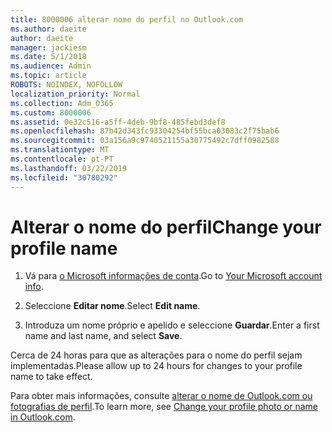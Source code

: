```yaml
---
title: 8000006 alterar nome do perfil no Outlook.com
ms.author: daeite
author: daeite
manager: jackiesm
ms.date: 5/1/2018
ms.audience: Admin
ms.topic: article
ROBOTS: NOINDEX, NOFOLLOW
localization_priority: Normal
ms.collection: Adm_O365
ms.custom: 8000006
ms.assetid: 0e32c516-a5ff-4deb-9bf8-485febd3def8
ms.openlocfilehash: 87b42d343fc93304254bf55bca03083c2f75bab6
ms.sourcegitcommit: 03a156a9c9740521155a30775492c7dff0982588
ms.translationtype: MT
ms.contentlocale: pt-PT
ms.lasthandoff: 03/22/2019
ms.locfileid: "30780292"
---
```

# <a name="change-your-profile-name"></a><span data-ttu-id="65d7b-102">Alterar o nome do perfil</span><span class="sxs-lookup"><span data-stu-id="65d7b-102">Change your profile name</span></span>

1. <span data-ttu-id="65d7b-103">Vá para [o Microsoft informações de conta](https://go.microsoft.com/fwlink/p/?linkid=860841).</span><span class="sxs-lookup"><span data-stu-id="65d7b-103">Go to [Your Microsoft account info](https://go.microsoft.com/fwlink/p/?linkid=860841).</span></span>
    
2. <span data-ttu-id="65d7b-104">Seleccione **Editar nome**.</span><span class="sxs-lookup"><span data-stu-id="65d7b-104">Select **Edit name**.</span></span> 
    
3. <span data-ttu-id="65d7b-105">Introduza um nome próprio e apelido e seleccione **Guardar**.</span><span class="sxs-lookup"><span data-stu-id="65d7b-105">Enter a first name and last name, and select **Save**.</span></span> 
    
<span data-ttu-id="65d7b-106">Cerca de 24 horas para que as alterações para o nome do perfil sejam implementadas.</span><span class="sxs-lookup"><span data-stu-id="65d7b-106">Please allow up to 24 hours for changes to your profile name to take effect.</span></span>
  
<span data-ttu-id="65d7b-107">Para obter mais informações, consulte [alterar o nome de Outlook.com ou fotografias de perfil](https://go.microsoft.com/fwlink/?linkid=873110).</span><span class="sxs-lookup"><span data-stu-id="65d7b-107">To learn more, see [Change your profile photo or name in Outlook.com](https://go.microsoft.com/fwlink/?linkid=873110).</span></span>
  


